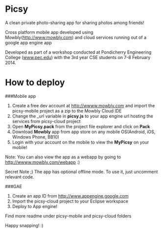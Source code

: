 Picsy
=====

A clean private photo-sharing app for sharing photos among friends!

Cross platform mobile app developed using Mowbly(http://www.mowbly.com) and cloud services running out of a google app engine app

Developed as part of a workshop conducted at Pondicherry Engineering College (www.pec.edu) with the 3rd year CSE students on 7-8 February 2014.


How to deploy
============

###Mobile app

1. Create a free dev account at http://wwww.mowbly.com and import the picsy-mobile project as a zip to the Mowbly Cloud IDE
2. Change the _url variable in **picsy.js** to your app engine url hosting the services from picsy-cloud project
3. Open **MyPicsy.pack** from the project file explorer and click on **Pack**
4. Download **Mowbly** app from app store on any mobile OS(Android, iOS, Windows Phone, BB10)
5. Login with your account on the mobile to view the **MyPicsy** on your mobile!

Note: You can also view the app as a webapp by going to http://wwww.mowbly.com/webapp :)

Secret Note ;) The app has optional offline mode. To use it, just uncomment relevant code.

###GAE

1. Create an app ID from http://www.appengine.google.com
2. Import the picsy-cloud project to your Eclipse workspace
3. Deploy to App engine!

Find more readme under picsy-mobile and picsy-cloud folders

Happy snapping! :)
